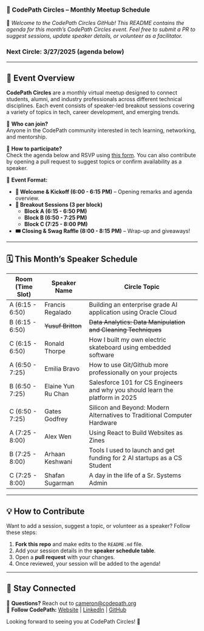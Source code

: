 ### **📌 CodePath Circles – Monthly Meetup Schedule**  

🚀 *Welcome to the CodePath Circles GitHub! This README contains the agenda for this month’s CodePath Circles event. Feel free to submit a PR to suggest sessions, update speaker details, or volunteer as a facilitator.*  

### Next Circle: 3/27/2025 (agenda below)

---

## **📅 Event Overview**
**CodePath Circles** are a monthly virtual meetup designed to connect students, alumni, and industry professionals across different technical disciplines. Each event consists of speaker-led breakout sessions covering a variety of topics in tech, career development, and emerging trends.

🔹 **Who can join?**  
Anyone in the CodePath community interested in tech learning, networking, and mentorship.  

🔹 **How to participate?**  
Check the agenda below and RSVP using [this form](https://share.hsforms.com/1IBhEhk1dR7OAQtJn6Vhpyg36gst). You can also contribute by opening a pull request to suggest topics or confirm availability as a speaker.  

🔹 **Event Format:**  
- **📢 Welcome & Kickoff (6:00 - 6:15 PM)** – Opening remarks and agenda overview.  
- **🎤 Breakout Sessions (3 per block)**  
  - **Block A (6:15 - 6:50 PM)**  
  - **Block B (6:50 - 7:25 PM)**  
  - **Block C (7:25 - 8:00 PM)**  
- **🎟️ Closing & Swag Raffle (8:00 - 8:15 PM)** – Wrap-up and giveaways!  

---

## **🗓️ This Month’s Speaker Schedule**  

| Room (Time Slot) | Speaker Name | Circle Topic |
|-------------|----------|--------------|
| A (6:15 - 6:50) | Francis Regalado | Building an enterprise grade AI application using Oracle Cloud |
| B (6:15 - 6:50) | ~~Yusuf Britton~~ | ~~Data Analytics: Data Manipulation and Cleaning Techniques~~ |
| C (6:15 - 6:50) | Ronald Thorpe | How I built my own electric skateboard using embedded software |
| A (6:50 - 7:25) | Emilia Bravo | How to use Git/Github more professionally on your projects  |
| B (6:50 - 7:25) | Elaine Yun Ru Chan | Salesforce 101 for CS Engineers and why you should learn the platform in 2025 |
| C (6:50 - 7:25) | Gates Godfrey  | Silicon and Beyond: Modern Alternatives to Traditional Computer Hardware |
| A (7:25 - 8:00) | Alex Wen | Using React to Build Websites as Zines |
| B (7:25 - 8:00) | Arhaan Keshwani | Tools I used to launch and get funding for 2 AI startups as a CS Student |
| C (7:25 - 8:00) | Shafan Sugarman | A day in the life of a Sr. Systems Admin |

---

## **💡 How to Contribute**
Want to add a session, suggest a topic, or volunteer as a speaker? Follow these steps:  
1. **Fork this repo** and make edits to the `README.md` file.  
2. Add your session details in the **speaker schedule table**.  
3. Open a **pull request** with your changes.  
4. Once reviewed, your session will be added to the agenda!  

---

## **📣 Stay Connected**
📧 **Questions?** Reach out to [cameron@codepath.org](mailto:cameron@codepath.org)  
📢 **Follow CodePath:** [Website](https://www.codepath.org/) | [LinkedIn](https://www.linkedin.com/school/codepath-org/) | [GitHub](https://github.com/codepath)  

Looking forward to seeing you at CodePath Circles! 🎉  
